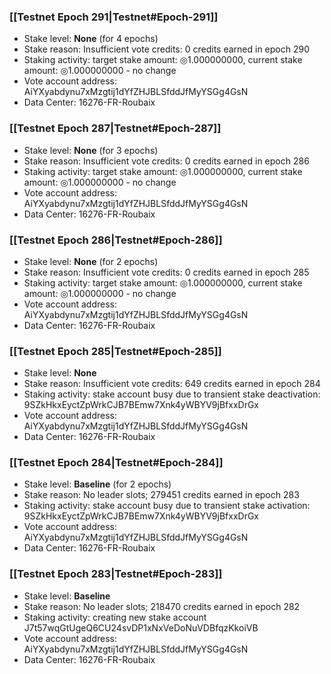 ### [[Testnet Epoch 291|Testnet#Epoch-291]]
* Stake level: **None** (for 4 epochs)
* Stake reason: Insufficient vote credits: 0 credits earned in epoch 290
* Staking activity: target stake amount: ◎1.000000000, current stake amount: ◎1.000000000 - no change
* Vote account address: AiYXyabdynu7xMzgtij1dYfZHJBLSfddJfMyYSGg4GsN
* Data Center: 16276-FR-Roubaix
### [[Testnet Epoch 287|Testnet#Epoch-287]]
* Stake level: **None** (for 3 epochs)
* Stake reason: Insufficient vote credits: 0 credits earned in epoch 286
* Staking activity: target stake amount: ◎1.000000000, current stake amount: ◎1.000000000 - no change
* Vote account address: AiYXyabdynu7xMzgtij1dYfZHJBLSfddJfMyYSGg4GsN
* Data Center: 16276-FR-Roubaix
### [[Testnet Epoch 286|Testnet#Epoch-286]]
* Stake level: **None** (for 2 epochs)
* Stake reason: Insufficient vote credits: 0 credits earned in epoch 285
* Staking activity: target stake amount: ◎1.000000000, current stake amount: ◎1.000000000 - no change
* Vote account address: AiYXyabdynu7xMzgtij1dYfZHJBLSfddJfMyYSGg4GsN
* Data Center: 16276-FR-Roubaix
### [[Testnet Epoch 285|Testnet#Epoch-285]]
* Stake level: **None**
* Stake reason: Insufficient vote credits: 649 credits earned in epoch 284
* Staking activity: stake account busy due to transient stake deactivation: 9SZkHkxEyctZpWrkCJB7BEmw7Xnk4yWBYV9jBfxxDrGx
* Vote account address: AiYXyabdynu7xMzgtij1dYfZHJBLSfddJfMyYSGg4GsN
* Data Center: 16276-FR-Roubaix
### [[Testnet Epoch 284|Testnet#Epoch-284]]
* Stake level: **Baseline** (for 2 epochs)
* Stake reason: No leader slots; 279451 credits earned in epoch 283
* Staking activity: stake account busy due to transient stake activation: 9SZkHkxEyctZpWrkCJB7BEmw7Xnk4yWBYV9jBfxxDrGx
* Vote account address: AiYXyabdynu7xMzgtij1dYfZHJBLSfddJfMyYSGg4GsN
* Data Center: 16276-FR-Roubaix
### [[Testnet Epoch 283|Testnet#Epoch-283]]
* Stake level: **Baseline**
* Stake reason: No leader slots; 218470 credits earned in epoch 282
* Staking activity: creating new stake account J7t57wqGtUgeQ6CU24svDP1xNxVeDoNuVDBfqzKkoiVB
* Vote account address: AiYXyabdynu7xMzgtij1dYfZHJBLSfddJfMyYSGg4GsN
* Data Center: 16276-FR-Roubaix